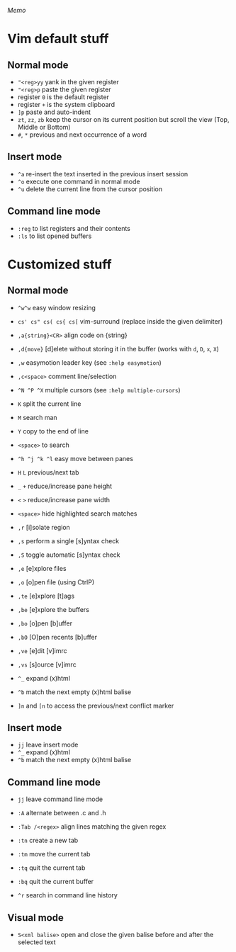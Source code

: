 _Memo_

# Vim default stuff

## Normal mode

- `"<reg>yy` yank in the given register
- `"<reg>p` paste the given register
- register `0` is the default register
- register `+` is the system clipboard
- `]p` paste and auto-indent
- `zt`, `zz`, `zb` keep the cursor on its current position but scroll the view (Top, Middle or Bottom)
- `#`, `*` previous and next occurrence of a word

## Insert mode

- `^a` re-insert the text inserted in the previous insert session
- `^o` execute one command in normal mode
- `^u` delete the current line from the cursor position

## Command line mode

- `:reg` to list registers and their contents
- `:ls` to list opened buffers

# Customized stuff

## Normal mode

- `^w^w` easy window resizing

- `cs' cs" cs( cs{ cs[` vim-surround (replace inside the given delimiter)
- `,a{string}<CR>` align code on {string}
- `,d{move}` [d]elete without storing it in the buffer (works with `d`, `D`, `x`, `X`)
- `,w` easymotion leader key (see `:help easymotion`)
- `,c<space>` comment line/selection
- `^N ^P ^X` multiple cursors (see `:help multiple-cursors`)
- `K` split the current line
- `M` search man
- `Y` copy to the end of line
- `<space>` to search
- `^h ^j ^k ^l` easy move between panes

- `H` `L` previous/next tab
- `_` `+` reduce/increase pane height
- `<` `>` reduce/increase pane width
- `<space>` hide highlighted search matches
- `,r` [i]solate region

- `,s` perform a single [s]yntax check
- `,S` toggle automatic [s]yntax check

- `,e` [e]xplore files
- `,o` [o]pen file (using CtrlP)

- `,te` [e]xplore [t]ags

- `,be` [e]xplore the buffers
- `,bo` [o]pen [b]uffer
- `,bO` [O]pen recents [b]uffer

- `,ve` [e]dit [v]imrc
- `,vs` [s]ource [v]imrc

- `^_` expand (x)html
- `^b` match the next empty (x)html balise

- `]n` and `[n` to access the previous/next conflict marker

## Insert mode

- `jj` leave insert mode
- `^_` expand (x)html
- `^b` match the next empty (x)html balise

## Command line mode

- `jj` leave command line mode

- `:A` alternate between .c and .h

- `:Tab /<regex>` align lines matching the given regex

- `:tn` create a new tab
- `:tm` move the current tab
- `:tq` quit the current tab
- `:bq` quit the current buffer

- `^r` search in command line history

## Visual mode

- `S<xml balise>` open and close the given balise before and after the selected text
